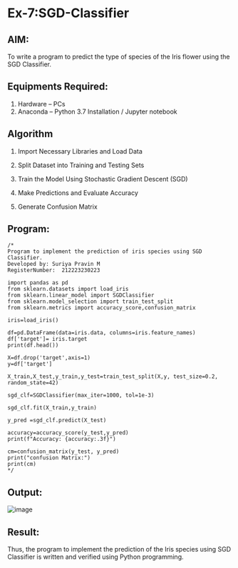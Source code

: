 # Ex-7:SGD-Classifier
## AIM:
To write a program to predict the type of species of the Iris flower using the SGD Classifier.

## Equipments Required:
1. Hardware – PCs
2. Anaconda – Python 3.7 Installation / Jupyter notebook

## Algorithm
1. Import Necessary Libraries and Load Data

2. Split Dataset into Training and Testing Sets

3. Train the Model Using Stochastic Gradient Descent (SGD)

4. Make Predictions and Evaluate Accuracy

5. Generate Confusion Matrix


## Program:
```
/*
Program to implement the prediction of iris species using SGD Classifier.
Developed by: Suriya Pravin M
RegisterNumber:  212223230223

import pandas as pd
from sklearn.datasets import load_iris
from sklearn.linear_model import SGDClassifier
from sklearn.model_selection import train_test_split
from sklearn.metrics import accuracy_score,confusion_matrix

iris=load_iris()

df=pd.DataFrame(data=iris.data, columns=iris.feature_names)
df['target']= iris.target
print(df.head())

X=df.drop('target',axis=1)
y=df['target']

X_train,X_test,y_train,y_test=train_test_split(X,y, test_size=0.2, random_state=42)

sgd_clf=SGDClassifier(max_iter=1000, tol=1e-3)

sgd_clf.fit(X_train,y_train)

y_pred =sgd_clf.predict(X_test)

accuracy=accuracy_score(y_test,y_pred)
print(f"Accuracy: {accuracy:.3f}")

cm=confusion_matrix(y_test, y_pred)
print("confusion Matrix:")
print(cm)
*/
```

## Output:
![image](https://github.com/user-attachments/assets/22cf0650-bda1-4840-a161-d81a2cc80b04)


## Result:
Thus, the program to implement the prediction of the Iris species using SGD Classifier is written and verified using Python programming.
